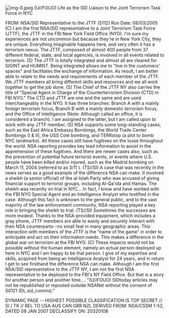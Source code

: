 ![img-0.jpeg](img-0.jpeg)
(U//FOUO) Life as the SID Liaison to the Joint Terrorism Task Force in NYC

FROM:
NSA/SID Representative to the JTTF (S112)
Run Date: 08/03/2005
(C) I am the first NSA/SID representative to a Joint Terrorism Task Force (JTTF), the JTTF in the FBI New York Field Office (NYO). I'm sure my experiences are not uncommon but because they're in New York City, they are unique. Everything imaginable happens here, and very often it has a terrorism nexus. The JTTF, composed of almost 400 people from 37 different federal, state, and local agencies, is involved in all events related to terrorism.
(S) The JTTF is totally integrated and almost all are cleared for SIGINT and HUMINT. Being integrated allows me to "live in the customers' spaces" and facilitates the exchange of information. As result, I am better able to relate to the needs and requirements of each member of the JTTF. We JTTF members all bring different skills and resources and we all work together to get the job done.
(S) The Chief of the JTTF NY also carries the title of "Special Agent in Charge of the Counterterrorism Division (CTD) in FBI NYO." The CTD and JTTF are one and the same and are used interchangeably in the NYO. It has three branches: Branch A with a mainly foreign terrorism focus, Branch B with a mainly domestic terrorism focus, and the Office of Intelligence (Note: Although called an office, it is considered a branch). I am assigned to the latter, but I am called upon to work with any JTTF member.
(S) NSA supports some long-standing cases, such as the East Africa Embassy Bombings, the World Trade Center Bombings (I \& II), the USS Cole bombing, and TERRstop (a plot to bomb NYC landmarks). All these cases still have fugitives on the loose throughout the world. NSA reporting provides key lead information to assist in the apprehension of these fugitives. And there are newer cases also, such as the prevention of potential future terrorist events, or events where U.S. people have been killed and/or injured, such as the Madrid bombing on March 11, 2004 (referred to as $3 / 11$ ).
(TS//SI) A case that was recently in the news serves as a good example of the difference NSA can make. It involved a sheikh (a senior official) of the al-Islah Party who was accused of giving financial support to terrorist groups, including Al-Qa'ida and Hamas. The sheikh was recently on trial in NYC... In fact, I know and have worked with the FBI NYO Special Agent and an Intelligence Analyst who testified in the case. Although this fact is unknown to the general public, and to the vast majority of the law enforcement community, NSA reporting played a key role in bringing the sheikh to trial.
(TS//SI) Sometimes the successes are more modest. Thanks to the NSA-provided equipment, which includes a gray phone, JTTF members are able to easily and securely interact with their NSA counterparts--no small feat in many geographic areas. This interaction with members of the JTTF is the "name of the game" in order to anticipate and act on their information needs. This makes a difference in the global war on terrorism at the FBI NYO.
(C) These impacts would not be possible without the human element, namely an actual person deployed up here in NYC and I am happy to be that person. I give of my expertise and skills, acquired from being an Intelligence Analyst for 24 years, and in return I get to see firsthand the difference NSA can make. Although I am the first NSA/SID representative to the JTTF NY, I am not the first NSA representative to be deployed to the FBI's NY Field Office. But that is a story for another person and another time....
"(U//FOUO) SIDtoday articles may not be republished or reposted outside NSANet without the consent of S0121 (DL sid_comms)."

DYNAMIC PAGE -- HIGHEST POSSIBLE CLASSIFICATION IS TOP SECRET // SI / TK // REL TO USA AUS CAN GBR NZL
DERIVED FROM: NSA/CSSM 1-52, DATED 08 JAN 2007 DECLASSIFY ON: 20320108
